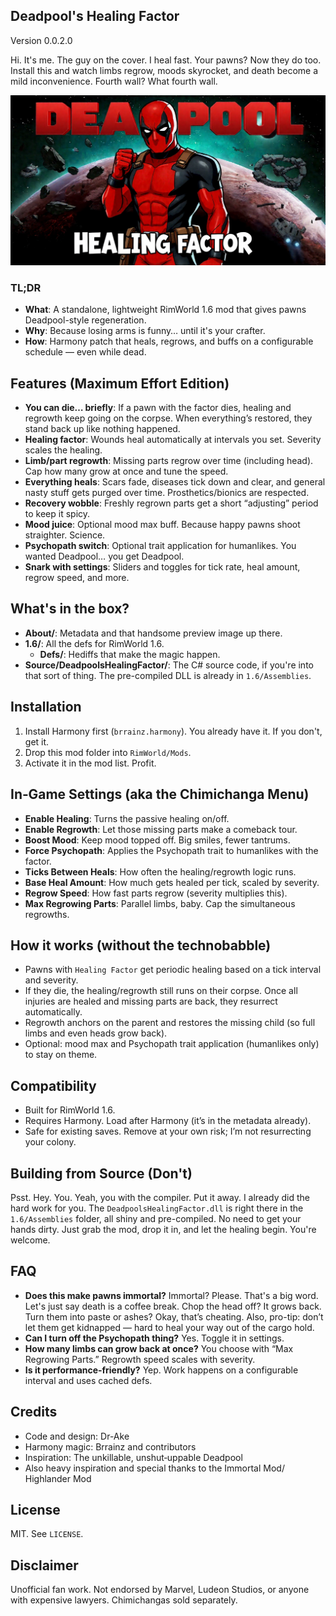 ## Deadpool's Healing Factor

Version 0.0.2.0

Hi. It's me. The guy on the cover. I heal fast. Your pawns? Now they do too. Install this and watch limbs regrow, moods skyrocket, and death become a mild inconvenience. Fourth wall? What fourth wall.

![Preview](About/Preview.png)

### TL;DR
- **What**: A standalone, lightweight RimWorld 1.6 mod that gives pawns Deadpool-style regeneration.
- **Why**: Because losing arms is funny… until it's your crafter.
- **How**: Harmony patch that heals, regrows, and buffs on a configurable schedule — even while dead.

## Features (Maximum Effort Edition)
- **You can die… briefly**: If a pawn with the factor dies, healing and regrowth keep going on the corpse. When everything’s restored, they stand back up like nothing happened.
- **Healing factor**: Wounds heal automatically at intervals you set. Severity scales the healing.
- **Limb/part regrowth**: Missing parts regrow over time (including head). Cap how many grow at once and tune the speed.
- **Everything heals**: Scars fade, diseases tick down and clear, and general nasty stuff gets purged over time. Prosthetics/bionics are respected.
- **Recovery wobble**: Freshly regrown parts get a short “adjusting” period to keep it spicy.
- **Mood juice**: Optional mood max buff. Because happy pawns shoot straighter. Science.
- **Psychopath switch**: Optional trait application for humanlikes. You wanted Deadpool… you get Deadpool.
- **Snark with settings**: Sliders and toggles for tick rate, heal amount, regrow speed, and more.

## What's in the box?
- **About/**: Metadata and that handsome preview image up there.
- **1.6/**: All the defs for RimWorld 1.6.
  - **Defs/**: Hediffs that make the magic happen.
- **Source/DeadpoolsHealingFactor/**: The C# source code, if you're into that sort of thing. The pre-compiled DLL is already in `1.6/Assemblies`.

## Installation
1. Install Harmony first (`brrainz.harmony`). You already have it. If you don't, get it.
2. Drop this mod folder into `RimWorld/Mods`.
3. Activate it in the mod list. Profit.

## In‑Game Settings (aka the Chimichanga Menu)
- **Enable Healing**: Turns the passive healing on/off.
- **Enable Regrowth**: Let those missing parts make a comeback tour.
- **Boost Mood**: Keep mood topped off. Big smiles, fewer tantrums.
- **Force Psychopath**: Applies the Psychopath trait to humanlikes with the factor.
- **Ticks Between Heals**: How often the healing/regrowth logic runs.
- **Base Heal Amount**: How much gets healed per tick, scaled by severity.
- **Regrow Speed**: How fast parts regrow (severity multiplies this).
- **Max Regrowing Parts**: Parallel limbs, baby. Cap the simultaneous regrowths.

## How it works (without the technobabble)
- Pawns with `Healing Factor` get periodic healing based on a tick interval and severity.
- If they die, the healing/regrowth still runs on their corpse. Once all injuries are healed and missing parts are back, they resurrect automatically.
- Regrowth anchors on the parent and restores the missing child (so full limbs and even heads grow back).
- Optional: mood max and Psychopath trait application (humanlikes only) to stay on theme.

## Compatibility
- Built for RimWorld 1.6.
- Requires Harmony. Load after Harmony (it’s in the metadata already).
- Safe for existing saves. Remove at your own risk; I’m not resurrecting your colony.

## Building from Source (Don't)
Psst. Hey. You. Yeah, you with the compiler. Put it away. I already did the hard work for you. The `DeadpoolsHealingFactor.dll` is right there in the `1.6/Assemblies` folder, all shiny and pre-compiled. No need to get your hands dirty. Just grab the mod, drop it in, and let the healing begin. You're welcome.

## FAQ
- **Does this make pawns immortal?**
  Immortal? Please. That's a big word. Let's just say death is a coffee break. Chop the head off? It grows back. Turn them into paste or ashes? Okay, that’s cheating. Also, pro-tip: don’t let them get kidnapped — hard to heal your way out of the cargo hold.
- **Can I turn off the Psychopath thing?**
  Yes. Toggle it in settings.
- **How many limbs can grow back at once?**
  You choose with “Max Regrowing Parts.” Regrowth speed scales with severity.
- **Is it performance‑friendly?**
  Yep. Work happens on a configurable interval and uses cached defs.

## Credits
- Code and design: Dr-Ake
- Harmony magic: Brrainz and contributors
- Inspiration: The unkillable, unshut‑uppable Deadpool
- Also heavy inspiration and special thanks to the Immortal Mod/ Highlander Mod

## License
MIT. See `LICENSE`.

## Disclaimer
Unofficial fan work. Not endorsed by Marvel, Ludeon Studios, or anyone with expensive lawyers. Chimichangas sold separately.
